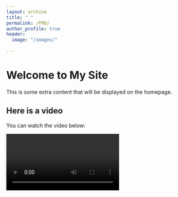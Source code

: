 ```yaml
---
layout: archive
title: " "
permalink: /FMO/
author_profile: true
header:
  image: "/images/"
  
---
```


# Welcome to My Site

This is some extra content that will be displayed on the homepage.

## Here is a video

You can watch the video below:

<!-- You can also include a video tag if needed -->
<video controls>
  <source src="path/to/your/video.mp4" type="video/mp4">
  Your browser does not support the video tag.
</video>


